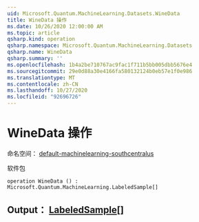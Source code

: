 ```yaml
---
uid: Microsoft.Quantum.MachineLearning.Datasets.WineData
title: WineData 操作
ms.date: 10/26/2020 12:00:00 AM
ms.topic: article
qsharp.kind: operation
qsharp.namespace: Microsoft.Quantum.MachineLearning.Datasets
qsharp.name: WineData
qsharp.summary: ''
ms.openlocfilehash: 1b4a2be710767ac9fac1f711b5bb005dbb5676e4
ms.sourcegitcommit: 29e0d88a30e4166fa580132124b0eb57e1f0e986
ms.translationtype: MT
ms.contentlocale: zh-CN
ms.lasthandoff: 10/27/2020
ms.locfileid: "92696726"
---
```

# <a name="winedata-operation"></a>WineData 操作

命名空间： [default-machinelearning-southcentralus](xref:Microsoft.Quantum.MachineLearning.Datasets)

软件包 [](https://nuget.org/packages/)




```qsharp
operation WineData () : Microsoft.Quantum.MachineLearning.LabeledSample[]
```


## <a name="output--labeledsample"></a>Output： [LabeledSample](xref:Microsoft.Quantum.MachineLearning.LabeledSample)[]

